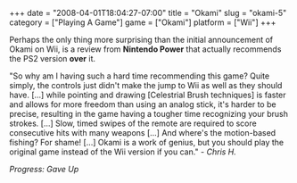+++
date = "2008-04-01T18:04:27-07:00"
title = "Okami"
slug = "okami-5"
category = ["Playing A Game"]
game = ["Okami"]
platform = ["Wii"]
+++

Perhaps the only thing more surprising than the initial announcement of Okami on Wii, is a review from <b>Nintendo Power</b> that actually recommends the PS2 version <b>over</b> it.

"So why am I having such a hard time recommending this game?  Quite simply, the controls just didn't make the jump to Wii as well as they should have.  [...] while pointing and drawing [Celestrial Brush techniques] is faster and allows for more freedom than using an analog stick, it's harder to be precise, resulting in the game having a tougher time recognizing your brush strokes.  [...] Slow, timed swipes of the remote are required to score consecutive hits with many weapons [...] And where's the motion-based fishing?  For shame!  [...] Okami is a work of genius, but you should play the original game instead of the Wii version if you can." - <i>Chris H.</i>

<i>Progress: Gave Up</i>
